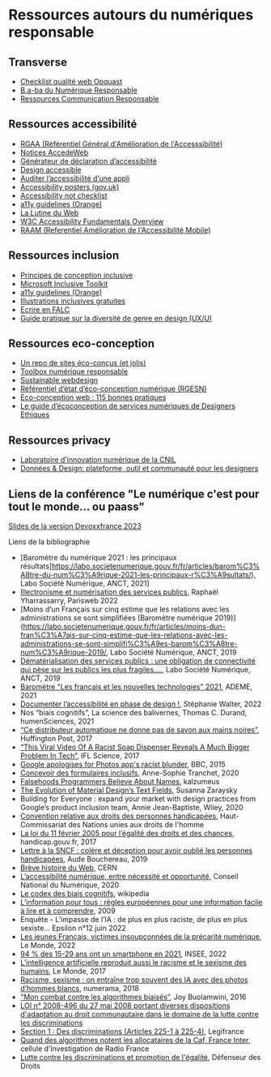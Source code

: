 Ressources autours du numériques responsable
=======

Transverse
------

* [Checklist qualité web Opquast](https://checklists.opquast.com/fr/assurance-qualite-web/)
* [B.a-ba du Numérique Responsable](http://numeriqueresponsable.org/)
* [Ressources Communication Responsable](https://fir-ixia-5c3.notion.site/Ressources-Communication-Responsable-1cd6d9ce93754dc1b68af4dcfedd9006#674e77a94377428f9161af42074b1b0f)

Ressources accessibilité 
------

* [RGAA (Référentiel Général d'Amélioration de l'Accesssibilité)](https://accessibilite.numerique.gouv.fr/)
* [Notices AccedeWeb](https://www.accede-web.com/notices/)
* [Générateur de déclaration d’accessibilité](https://betagouv.github.io/a11y-generateur-declaration/#create)
* [Design accessible](https://design-accessible.fr/)
* [Auditer l’accessibilité d’une appli](https://accessibilite.public.lu/fr/raam1/referentiel-technique.html)
* [Accessibility posters (gov.uk)](https://github.com/UKHomeOffice/posters/tree/master/accessibility)
* [Accessibility not checklist](https://not-checklist.intopia.digital/)
* [a11y guidelines (Orange)](https://a11y-guidelines.orange.com/fr/)
* [La Lutine du Web](https://www.lalutineduweb.fr/blog/)
* [W3C Accessibility Fundamentals Overview](https://www.w3.org/WAI/fundamentals/)
* [RAAM (Referentiel Amélioration de l'Accessibilité Mobile)](https://accessibilite.public.lu/fr/raam1/referentiel-technique.html)

Ressources inclusion
------

* [Principes de conception inclusive](https://not-checklist.intopia.digital/)
* [Microsoft Inclusive Toolkit]( https://www.microsoft.com/design/inclusive/)
* [a11y guidelines (Orange)]( https://a11y-guidelines.orange.com/fr/)
* [Illustrations inclusives gratuites](https://blush.design/fr)
* [Ecrire en FALC](https://www.unapei.org/publication/linformation-pour-tous-regles-europeennes-pour-une-information-facile-a-lire-et-a-comprendre/)
* [Guide pratique sur la diversité de genre en design (UX/UI](https://uxetgenre.com/)

Ressources eco-conception
------

* [Un repo de sites éco-conçus (et jolis)](https://lowww.directory/)
* [Toolbox numérique responsable](https://sustainableit-tools.isit-europe.org/?cat=9)
* [Sustainable webdesign](https://sustainablewebdesign.org/)
* [Référentiel d’état d’éco-conception numérique (RGESN)](https://ecoresponsable.numerique.gouv.fr/publications/referentiel-general-ecoconception/)
* [Eco-conception web : 115 bonnes pratiques](https://www.notion.so/leopoldine/fd0c45a479454ab3b9692139449b7873?v=a94ac394eb7444c4a2a95466ee859698)
* [Le guide d’écoconception de services numériques de Designers Ethiques](https://eco-conception.designersethiques.org/guide/fr/)

Ressources privacy
------

* [Laboratoire d'innovation numérique de la CNIL](https://linc.cnil.fr/)
* [Données & Design: plateforme, outil et communauté pour les designers](https://linc.cnil.fr/fr/donnees-design-plateforme-outil-et-communaute-pour-les-designers)

Liens de la conférence "Le numérique c'est pour tout le monde... ou paass"
------
[Slides de la version Devoxxfrance 2023](https://docs.google.com/presentation/d/1AiRSffeh-GOFTnkzVLA_5hoVjTgH3n5S9rl8buzOwfQ/edit?usp=sharing)

Liens de la bibliographie

* [Baromètre du numérique 2021 : les principaux résultats]https://labo.societenumerique.gouv.fr/fr/articles/barom%C3%A8tre-du-num%C3%A9rique-2021-les-principaux-r%C3%A9sultats/),  Labo Société Numérique, ANCT, 2021]
* [Illectronisme et numérisation des services publics](https://blocnotes.iergo.fr/articles/illectronisme-et-numerisation-des-services-publics/), Raphaël Yharrassarry, Parisweb 2022
* [Moins d’un Français sur cinq estime que les relations avec les administrations se sont simplifiées (Baromètre numérique 2019)](https://labo.societenumerique.gouv.fr/fr/articles/moins-dun-fran%C3%A7ais-sur-cinq-estime-que-les-relations-avec-les-administrations-se-sont-simplifi%C3%A9es-barom%C3%A8tre-num%C3%A9rique-2019/, Labo Société Numérique, ANCT, 2019
* [Dématérialisation des services publics : une obligation de connectivité qui pèse sur les publics les plus fragiles….](https://labo.societenumerique.gouv.fr/fr/articles/d%C3%A9mat%C3%A9rialisation-des-services-publics-une-obligation-de-connectivit%C3%A9-qui-p%C3%A8se-sur-les-publics-les-plus-fragiles/), Labo Société Numérique, ANCT, 2019
* [Baromètre "Les français et les nouvelles technologies" 2021](https://librairie.ademe.fr/changement-climatique-et-energie/5215-barometre-les-francais-et-les-nouvelles-technologies-2021.html), ADEME, 2021
* [Documenter l’accessibilité en phase de design !](https://stephaniewalter.design/fr/blog/documenter-accessibilite-en-phase-de-design/), Stéphanie Walter, 2022
* Nos “biais cognitifs”, La science des balivernes, Thomas C. Durand, humenSciences, 2021
* [“Ce distributeur automatique ne donne pas de savon aux mains noires”](https://www.huffingtonpost.fr/le-bon-lien/article/ce-distributeur-automatique-ne-donne-pas-de-savon-aux-mains-noires_106563.html), Huffington Post, 2017
* [“This Viral Video Of A Racist Soap Dispenser Reveals A Much Bigger Problem In Tech”](https://www.iflscience.com/this-racist-soap-dispenser-reveals-why-diversity-in-tech-is-muchneeded-43318), IFL Science, 2017
* [Google apologises for Photos app's racist blunder](https://www.bbc.com/news/technology-33347866), BBC, 2015
* [Concevoir des formulaires inclusifs](https://www.24joursdeweb.fr/2020/concevoir-des-formulaires-inclusifs/), Anne-Sophie Tranchet, 2020
* [Falsehoods Programmers Believe About Names](https://www.kalzumeus.com/2010/06/17/falsehoods-programmers-believe-about-names/), kalzumeus
* [The Evolution of Material Design’s Text Fields](https://medium.com/google-design/the-evolution-of-material-designs-text-fields-603688b3fe03), Susanna Zaraysky
* Building for Everyone : expand your market with design practices from Google’s product inclusion team, Annie Jean-Baptiste, Wiley, 2020
* [Convention relative aux droits des personnes handicapées](https://www.ohchr.org/fr/instruments-mechanisms/instruments/convention-rights-persons-disabilities), Haut-Commissariat des Nations unies aux droits de l'homme
* [La loi du 11 février 2005 pour l’égalité des droits et des chances](https://handicap.gouv.fr/la-loi-du-11-fevrier-2005-pour-legalite-des-droits-et-des-chances), handicap.gouv.fr, 2017
* [Lettre à la SNCF : colère et déception pour avoir oublié les personnes handicapées](https://www.lalutineduweb.fr/lettre-sncf-colere-deception-oubli-personnes-handicapees/), Aude Bouchereau, 2019
* [Brève histoire du Web](https://home.cern/fr/science/computing/birth-web/short-history-web), CERN
* [L’accessibilité numérique, entre nécessité et opportunité](https://cnnumerique.fr/files/uploads/2020/2020.02.03.Rappport_CNNum_Accessibilite_Numerique.pdf), Conseil National du Numérique, 2020
* [Le codex des biais cognitifs](https://fr.wikipedia.org/wiki/Biais_cognitif#/media/Fichier:The_Cognitive_Bias_Codex_(French)_-_John_Manoogian_III_(jm3).svg), wikipedia
* [L’information pour tous : règles européennes pour une information facile à lire et à comprendre](https://www.unapei.org/publication/linformation-pour-tous-regles-europeennes-pour-une-information-facile-a-lire-et-a-comprendre), 2009
* Enquête - L’impasse de l’IA : de plus en plus raciste, de plus en plus sexiste… Epsilon n°12 juin 2022
* [Les jeunes Français, victimes insoupçonnées de la précarité numérique](https://www.lemonde.fr/les-decodeurs/article/2022/01/28/les-jeunes-francais-victimes-insoupconnees-de-la-precarite-numerique_6111324_4355770.html), Le Monde, 2022
* [94 % des 15-29 ans ont un smartphone en 2021](https://www.insee.fr/fr/statistiques/6036909), INSEE, 2022
* [L’intelligence artificielle reproduit aussi le racisme et le sexisme des humains](https://www.lemonde.fr/pixels/article/2017/04/15/quand-l-intelligence-artificielle-reproduit-le-sexisme-et-le-racisme-des-humains_5111646_4408996.html), Le Monde, 2017
* [Racisme, sexisme : on entraîne trop souvent des IA avec des photos d’hommes blancs](https://www.numerama.com/sciences/328860-racisme-sexisme-on-entraine-trop-souvent-des-ia-avec-des-photos-dhommes-blancs.html), numerama, 2018
* [“Mon combat contre les algorithmes biaisés”](https://www.ted.com/talks/joy_buolamwini_how_i_m_fighting_bias_in_algorithms?language=fr), Joy Buolamwini, 2016
* [LOI n° 2008-496 du 27 mai 2008 portant diverses dispositions d'adaptation au droit communautaire dans le domaine de la lutte contre les discriminations](https://www.legifrance.gouv.fr/loda/id/JORFTEXT000018877783/) 
* [Section 1 : Des discriminations (Articles 225-1 à 225-4)](https://www.legifrance.gouv.fr/codes/section_lc/LEGITEXT000006070719/LEGISCTA000006165298/), Legifrance
* [Quand des algorithmes notent les allocataires de la Caf, France Inter](https://www.radiofrance.fr/franceinter/quand-des-algorithmes-notent-les-allocataires-de-la-caf-2569619?fbclid=IwAR3bZX7Oyk0AI1jRB8XRYjgYjga2yiEPqlCuNrqX6FXgRcHuKmxpGYkx0f4), cellule d’Investigation de Radio France
* [Lutte contre les discriminations et promotion de l'égalité](https://www.defenseurdesdroits.fr/fr/institution/competences/lutte-contre-discriminations), Défenseur des Droits

